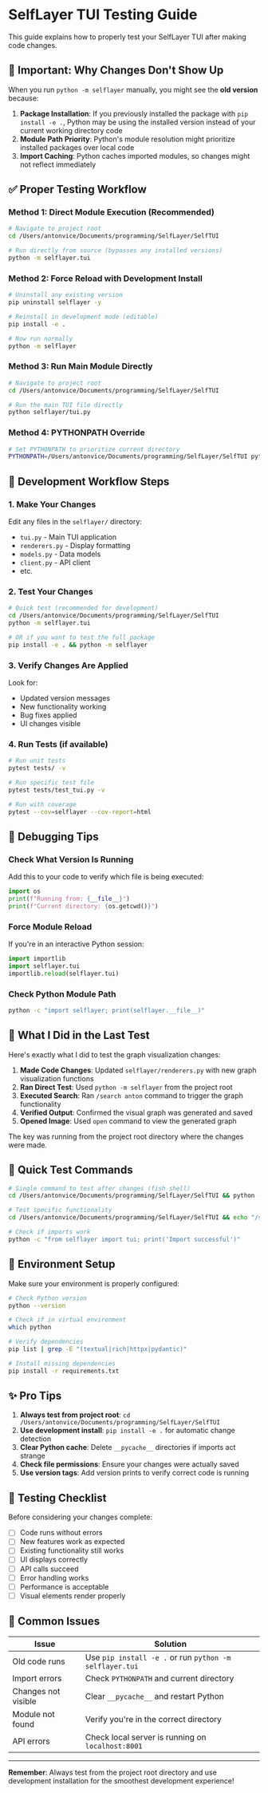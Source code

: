 # SelfLayer TUI Testing Guide

This guide explains how to properly test your SelfLayer TUI after making code changes.

## 🚨 Important: Why Changes Don't Show Up

When you run `python -m selflayer` manually, you might see the **old version** because:

1. **Package Installation**: If you previously installed the package with `pip install -e .`, Python may be using the installed version instead of your current working directory code
2. **Module Path Priority**: Python's module resolution might prioritize installed packages over local code
3. **Import Caching**: Python caches imported modules, so changes might not reflect immediately

## ✅ Proper Testing Workflow

### Method 1: Direct Module Execution (Recommended)
```bash
# Navigate to project root
cd /Users/antonvice/Documents/programming/SelfLayer/SelfTUI

# Run directly from source (bypasses any installed versions)
python -m selflayer.tui
```

### Method 2: Force Reload with Development Install
```bash
# Uninstall any existing version
pip uninstall selflayer -y

# Reinstall in development mode (editable)
pip install -e .

# Now run normally
python -m selflayer
```

### Method 3: Run Main Module Directly
```bash
# Navigate to project root
cd /Users/antonvice/Documents/programming/SelfLayer/SelfTUI

# Run the main TUI file directly
python selflayer/tui.py
```

### Method 4: PYTHONPATH Override
```bash
# Set PYTHONPATH to prioritize current directory
PYTHONPATH=/Users/antonvice/Documents/programming/SelfLayer/SelfTUI python -m selflayer
```

## 🔄 Development Workflow Steps

### 1. Make Your Changes
Edit any files in the `selflayer/` directory:
- `tui.py` - Main TUI application
- `renderers.py` - Display formatting
- `models.py` - Data models
- `client.py` - API client
- etc.

### 2. Test Your Changes
```bash
# Quick test (recommended for development)
cd /Users/antonvice/Documents/programming/SelfLayer/SelfTUI
python -m selflayer.tui

# OR if you want to test the full package
pip install -e . && python -m selflayer
```

### 3. Verify Changes Are Applied
Look for:
- Updated version messages
- New functionality working
- Bug fixes applied
- UI changes visible

### 4. Run Tests (if available)
```bash
# Run unit tests
pytest tests/ -v

# Run specific test file
pytest tests/test_tui.py -v

# Run with coverage
pytest --cov=selflayer --cov-report=html
```

## 🐛 Debugging Tips

### Check What Version Is Running
Add this to your code to verify which file is being executed:
```python
import os
print(f"Running from: {__file__}")
print(f"Current directory: {os.getcwd()}")
```

### Force Module Reload
If you're in an interactive Python session:
```python
import importlib
import selflayer.tui
importlib.reload(selflayer.tui)
```

### Check Python Module Path
```bash
python -c "import selflayer; print(selflayer.__file__)"
```

## 📝 What I Did in the Last Test

Here's exactly what I did to test the graph visualization changes:

1. **Made Code Changes**: Updated `selflayer/renderers.py` with new graph visualization functions
2. **Ran Direct Test**: Used `python -m selflayer` from the project root
3. **Executed Search**: Ran `/search anton` command to trigger the graph functionality
4. **Verified Output**: Confirmed the visual graph was generated and saved
5. **Opened Image**: Used `open` command to view the generated graph

The key was running from the project root directory where the changes were made.

## 🚀 Quick Test Commands

```bash
# Single command to test after changes (fish shell)
cd /Users/antonvice/Documents/programming/SelfLayer/SelfTUI && python -m selflayer

# Test specific functionality
cd /Users/antonvice/Documents/programming/SelfLayer/SelfTUI && echo "/search test" | python -m selflayer

# Check if imports work
python -c "from selflayer import tui; print('Import successful')"
```

## 🔧 Environment Setup

Make sure your environment is properly configured:

```bash
# Check Python version
python --version

# Check if in virtual environment
which python

# Verify dependencies
pip list | grep -E "(textual|rich|httpx|pydantic)"

# Install missing dependencies
pip install -r requirements.txt
```

## ✨ Pro Tips

1. **Always test from project root**: `cd /Users/antonvice/Documents/programming/SelfLayer/SelfTUI`
2. **Use development install**: `pip install -e .` for automatic change detection
3. **Clear Python cache**: Delete `__pycache__` directories if imports act strange
4. **Check file permissions**: Ensure your changes were actually saved
5. **Use version tags**: Add version prints to verify correct code is running

## 🎯 Testing Checklist

Before considering your changes complete:

- [ ] Code runs without errors
- [ ] New features work as expected
- [ ] Existing functionality still works
- [ ] UI displays correctly
- [ ] API calls succeed
- [ ] Error handling works
- [ ] Performance is acceptable
- [ ] Visual elements render properly

## 🚨 Common Issues

| Issue | Solution |
|-------|----------|
| Old code runs | Use `pip install -e .` or run `python -m selflayer.tui` |
| Import errors | Check `PYTHONPATH` and current directory |
| Changes not visible | Clear `__pycache__` and restart Python |
| Module not found | Verify you're in the correct directory |
| API errors | Check local server is running on `localhost:8001` |

---

**Remember**: Always test from the project root directory and use development installation for the smoothest development experience!
